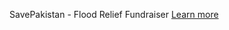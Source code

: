 SavePakistan - Flood Relief Fundraiser
[Learn more](https://blog.teia.art/blog/savepakistan-announcement)
